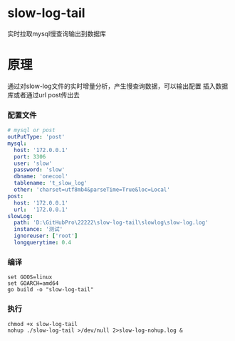 # slow-log-tail
实时拉取mysql慢查询输出到数据库

# 原理
通过对slow-log文件的实时增量分析，产生慢查询数据，可以输出配置 插入数据库或者通过url post传出去

### 配置文件
```yaml
# mysql or post
outPutType: 'post'
mysql:
  host: '172.0.0.1'
  port: 3306
  user: 'slow'
  password: 'slow'
  dbname: 'onecool'
  tablename: 't_slow_log'
  other: 'charset=utf8mb4&parseTime=True&loc=Local'
post:
  host: '172.0.0.1'
  url:  '172.0.0.1'
slowLog:
  path: 'D:\GitHubPro\22222\slow-log-tail\slowlog\slow-log.log'
  instance: '测试'
  ignoreuser: ['root']
  longquerytime: 0.4

```

### 编译
```shell
set GOOS=linux
set GOARCH=amd64
go build -o "slow-log-tail"
```

### 执行
```shell
chmod +x slow-log-tail
nohup ./slow-log-tail >/dev/null 2>slow-log-nohup.log & 
```